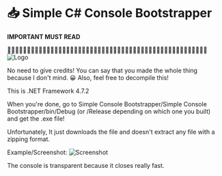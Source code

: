 # 📥 Simple C# Console Bootstrapper

**IMPORTANT MUST READ**

᲼᲼᲼᲼᲼᲼᲼᲼᲼᲼᲼᲼᲼᲼᲼᲼᲼᲼᲼᲼᲼᲼᲼᲼᲼᲼᲼᲼᲼᲼᲼᲼᲼᲼᲼᲼᲼᲼᲼᲼᲼᲼᲼᲼᲼᲼᲼᲼᲼᲼᲼![Logo](https://raw.githubusercontent.com/TERIHAX/Simple-CSharp-Console-Bootstrapper/main/Logo.png)

No need to give credits! You can say that you made the whole thing because I don't mind. 😀
Also, feel free to decompile this!

This is .NET Framework 4.7.2

When you're done, go to Simple Console Bootstrapper/Simple Console Bootstrapper/bin/Debug (or /Release depending on which one you built) and get the .exe file!

Unfortunately, It just downloads the file and doesn't extract any file with a zipping format.

Example/Screenshot:
![Screenshot](https://raw.githubusercontent.com/TERIHAX/Simple-CSharp-Console-Bootstrapper/main/Example.png)

The console is transparent because it closes really fast.
